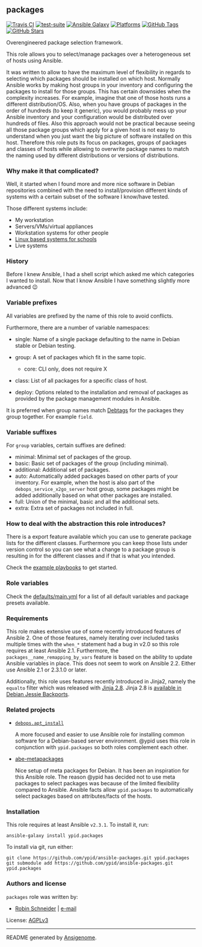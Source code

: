 ## packages

<!-- This file was generated by Ansigenome. Do not edit this file directly but
     instead have a look at the files in the ./meta/ directory. -->

[![Travis CI](https://img.shields.io/travis/ypid/ansible-packages.svg?style=flat)](https://travis-ci.org/ypid/ansible-packages)
[![test-suite](https://img.shields.io/badge/test--suite-ansible--packages-blue.svg?style=flat)](https://github.com/ypid/test-suite-ypid/tree/master/ansible-packages/)
[![Ansible Galaxy](https://img.shields.io/badge/galaxy-ypid.packages-660198.svg?style=flat)](https://galaxy.ansible.com/ypid/packages)
[![Platforms](https://img.shields.io/badge/platforms-debian%20/%20ubuntu-lightgrey.svg?style=flat)](#)
[![GitHub Tags](https://img.shields.io/github/tag/ypid/ansible-packages.svg)](https://github.com/ypid/ansible-packages)
[![GitHub Stars](https://img.shields.io/github/stars/ypid/ansible-packages.svg)](https://github.com/ypid/ansible-packages)

Overengineered package selection framework.

This role allows you to select/manage packages over a heterogeneous set of
hosts using Ansible.

It was written to allow to have the maximum level of flexibility in regards
to selecting which packages should be installed on which host. Normally
Ansible works by making host groups in your inventory and configuring the
packages to install for those groups. This has certain downsides when the
complexity increases. For example, imagine that one of those hosts runs a
different distribution/OS. Also, when you have groups of packages in the
order of hundreds (to keep it generic), you would probably mess up your
Ansible inventory and your configuration would be distributed over hundreds
of files. Also this approach would not be practical because seeing all
those package groups which apply for a given host is not easy to
understand when you just want the big picture of software installed on this
host. Therefore this role puts its focus on packages, groups of packages
and classes of hosts while allowing to overwrite package names to match the
naming used by different distributions or versions of distributions.

### Why make it that complicated?

Well, it started when I found more and more nice software in Debian
repositories combined with the need to install/provision different kinds of
systems with a certain subset of the software I know/have tested.

Those different systems include:

* My workstation
* Servers/VMs/virtual appliances
* Workstation systems for other people
* [Linux based systems for schools](https://github.com/ypid/ansible-linuxmuster_net_client)
* Live systems

### History

Before I knew Ansible, I had a shell script which asked me which
categories I wanted to install.
Now that I know Ansible I have something slightly more advanced :wink:

### Variable prefixes

All variables are prefixed by the name of this role to avoid conflicts.

Furthermore, there are a number of variable namespaces:

* single: Name of a single package defaulting to the name in Debian stable
  or Debian testing.

* group: A set of packages which fit in the same topic.

  * core: CLI only, does not require X

* class: List of all packages for a specific class of host.

* deploy: Options related to the installation and removal of packages as
  provided by the package management modules in Ansible.

It is preferred when group names match
[Debtags](https://wiki.debian.org/Debtags) for the packages they group
together. For example `field`.

### Variable suffixes

For `group` variables, certain suffixes are defined:

* minimal: Minimal set of packages of the group.
* basic: Basic set of packages of the group (including minimal).
* additional: Additional set of packages.
* auto: Automatically added packages based on other parts of your
        inventory. For example, when the host is also part of the
        `debops_service_x2go_server` host group, some packages might be
        added additionally based on what other packages are installed.
* full: Union of the minimal, basic and all the additional sets.
* extra: Extra set of packages not included in full.

### How to deal with the abstraction this role introduces?

There is a export feature available which you can use to generate package
lists for the different classes. Furthermore you can keep those lists under
version control so you can see what a change to a package group is
resulting in for the different classes and if that is what you intended.

<!-- Check the [docs][/docs/getting-started.rst] and the [example -->
<!-- playbooks][/playbooks] for more details. -->

Check the [example playbooks][/playbooks] to get started.

### Role variables

Check the [defaults/main.yml][] for a list of all default variables and
package presets available.

### Requirements

This role makes extensive use of some recently introduced features of
Ansible 2. One of those features, namely iterating over included
tasks multiple times with the `when_*` statement had a bug in v2.0 so this
role requires at least Ansible 2.1.
Furthermore, the `packages__name_remapping_by_vars` feature is based on the
ability to update Ansible variables in place. This does not seem to work on
Ansible 2.2. Either use Ansible 2.1 or 2.3.1.0 or later.

Additionally, this role uses features recently introduced in Jinja2, namely
the `equalto` filter which was released with
[Jinja 2.8](http://jinja.pocoo.org/docs/dev/changelog/#version-2-8).
Jinja 2.8 is [available in Debian Jessie Backports](https://packages.debian.org/search?keywords=python-jinja2).

### Related projects

* [`debops.apt_install`](https://github.com/debops/ansible-apt_install)

  A more focused and easier to use Ansible role for installing common
  software for a Debian-based server environment.
  @ypid uses this role in conjunction with `ypid.packages` so both roles
  complement each other.

* [abe-metapackages](https://github.com/xtaran/abe-metapackages)

  Nice setup of meta packages for Debian. It has been an inspiration for
  this Ansible role. The reason @ypid has decided not to use meta packages
  to select packages was because of the limited flexibility compared to
  Ansible.  Ansible facts allow `ypid.packages` to automatically select
  packages based on attributes/facts of the hosts.

[/docs/getting-started.rst]: https://github.com/ypid/ansible-packages/blob/master/docs/getting-started.rst
[/playbooks]: https://github.com/ypid/ansible-packages/tree/master/playbooks
[defaults/main.yml]: https://github.com/ypid/ansible-packages/blob/master/defaults/main.yml

### Installation

This role requires at least Ansible `v2.3.1`. To install it, run:

```Shell
ansible-galaxy install ypid.packages
```

To install via git, run either:

```Shell
git clone https://github.com/ypid/ansible-packages.git ypid.packages
git submodule add https://github.com/ypid/ansible-packages.git ypid.packages
```







### Authors and license

`packages` role was written by:

- [Robin Schneider](https://github.com/ypid) | [e-mail](mailto:ypid@riseup.net)

License: [AGPLv3](https://tldrlegal.com/license/gnu-affero-general-public-license-v3-%28agpl-3.0%29)

***

README generated by [Ansigenome](https://github.com/nickjj/ansigenome/).

